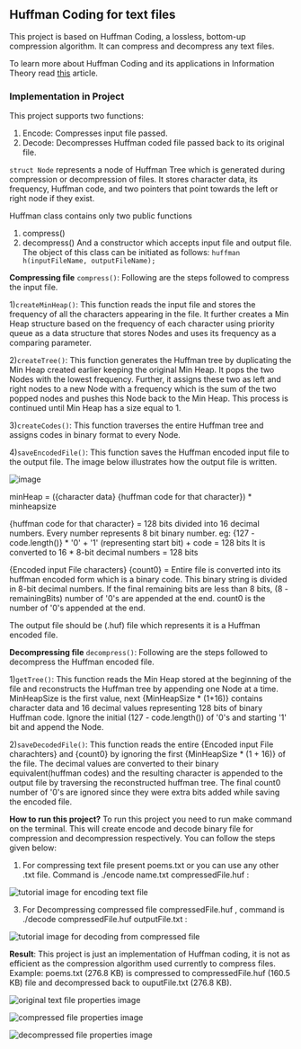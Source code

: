 ## Huffman Coding for text files
 This project is based on Huffman Coding, a lossless, bottom-up compression algorithm. It can compress and decompress any text files.

 To learn more about Huffman Coding and its applications in Information Theory read [this](https://en.wikipedia.org/wiki/Huffman_coding) article.

### Implementation in Project
This project supports two functions:
1) Encode: Compresses input file passed.
2) Decode: Decompresses Huffman coded file passed back to its original file.

`struct Node` represents a node of Huffman Tree which is generated during compression or decompression of files. It stores character data, its frequency, Huffman code, and two pointers that point towards the left or right node if they exist.

Huffman class contains only two public functions
1) compress()
2) decompress()
And a constructor which accepts input file and output file. The object of this class can be initiated as follows: `huffman h(inputFileName, outputFileName);`

**Compressing file** `compress()`: Following are the steps followed to compress the input file.

1)`createMinHeap()`: This function reads the input file and stores the frequency of all the characters appearing in the file. It further creates a Min Heap structure based on the frequency of each character using priority queue as a data structure that stores Nodes and uses its frequency as a comparing parameter.

2)`createTree()`: This function generates the Huffman tree by duplicating the Min Heap created earlier keeping the original Min Heap. It pops the two Nodes with the lowest frequency. Further, it assigns these two as left and right nodes to a new Node with a frequency which is the sum of the two popped nodes and pushes this Node back to the Min Heap. This process is continued until Min Heap has a size equal to 1.

3)`createCodes()`: This function traverses the entire Huffman tree and assigns codes in binary format to every Node.

4)`saveEncodedFile()`: This function saves the Huffman encoded input file to the output file. The image below
illustrates how the output file is written.

![image](https://github.com/ethanhunt2811/Huffman_Coding_of_Files/assets/86483407/9b1fd244-2374-45f6-9faf-fb41ff08ad32)


minHeap = ({character data} {huffman code for that character}) * minheapsize

{huffman code for that character} = 128 bits divided into 16 decimal numbers. Every number represents 8 bit binary number.
eg: {127 - code.length()} * '0' + '1' (representing start bit) + code = 128 bits
It is converted to 16 * 8-bit decimal numbers = 128 bits

{Encoded input File characters} {count0} = Entire file is converted into its huffman encoded form which is a binary code. This binary string is divided in 8-bit decimal numbers. If the final remaining bits are less than 8 bits, (8 - remainingBits) number of '0's are appended at the end. count0 is the number of '0's appended at the end.

The output file should be (.huf) file which represents it is a Huffman encoded file.

**Decompressing file** `decompress()`: Following are the steps followed to decompress the Huffman encoded file.

1)`getTree()`: This function reads the Min Heap stored at the beginning of the file and reconstructs the Huffman tree by appending one Node at a time. MinHeapSize is the first value, next {MinHeapSize * (1+16)} contains character data and 16 decimal values representing 128 bits of binary Huffman code. Ignore the initial (127 - code.length()) of '0's and starting '1' bit and append the Node.

2)`saveDecodedFile()`: This function reads the entire {Encoded input File charachters} and {count0} by ignoring the first {MinHeapSize * (1 + 16)} of the file. The decimal values are converted to their binary equivalent(huffman codes) and the resulting character is appended to the output file by traversing the reconstructed huffman tree. The final count0 number of '0's are ignored since they were extra bits added while saving the encoded file.

**How to run this project?**
To run this project you need to run make command on the terminal. This will create encode and decode binary file for compression and decompression respectively.
You can follow the steps given below:

1) For compressing text file present poems.txt or you can use any other .txt file. Command is ./encode name.txt compressedFile.huf :
   
![tutorial image for encoding text file](https://github.com/ethanhunt2811/Huffman_Coding_of_Files/assets/86483407/2b4907b5-a713-4a4b-83db-1279ceb9ffbd)


3) For Decompressing compressed file compressedFile.huf , command is ./decode compressedFile.huf outputFile.txt  :

![tutorial image for decoding from compressed file](https://github.com/ethanhunt2811/Huffman_Coding_of_Files/assets/86483407/517adbba-3fa8-4c98-b8dc-b91e79e093ee)


**Result**: This project is just an implementation of Huffman coding, it is not as efficient as the compression algorithm used currently to compress files.
Example: poems.txt (276.8 KB) is compressed to compressedFile.huf (160.5 KB) file and decompressed back to ouputFile.txt (276.8 KB).

![original text file properties image](https://github.com/ethanhunt2811/Huffman_Coding_of_Files/assets/86483407/44ba4183-76f1-4720-9507-24447ac4045d)


![compressed file properties image](https://github.com/ethanhunt2811/Huffman_Coding_of_Files/assets/86483407/6ca05cd1-3e3c-4740-af51-b7d5d0662a87)


![decompressed file properties image](https://github.com/ethanhunt2811/Huffman_Coding_of_Files/assets/86483407/8a6b7731-dd56-4f9d-a63a-e3ffa4ff3ef3)
